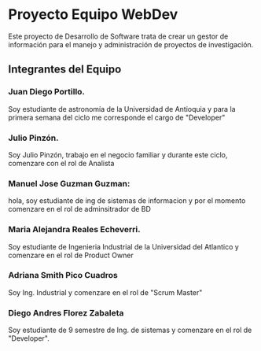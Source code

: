 # Proyecto Equipo WebDev

Este proyecto de Desarrollo de Software trata de crear un gestor de información para el manejo y administración de proyectos de investigación.

## Integrantes del Equipo

### Juan Diego Portillo.
Soy estudiante de astronomía de la Universidad de Antioquia y para la primera semana del ciclo me corresponde el cargo de "Developer" 

### Julio Pinzón.
Soy Julio Pinzón, trabajo en el negocio familiar y durante este ciclo, comenzare con el rol de Analista
### Manuel Jose Guzman Guzman: 
hola, soy  estudiante de ing de sistemas de informacion y por el momento  comenzare en el rol de adminsitrador de BD
### Maria Alejandra Reales Echeverri.
Soy estudiante de Ingenieria Industrial de la Universidad del Atlantico y comenzare en el rol de Product Owner
### Adriana Smith Pico Cuadros
Soy Ing. Industrial y comenzare en el rol de "Scrum Master" 
### Diego Andres Florez Zabaleta 
Soy estudiante de  9 semestre de Ing. de sistemas y comenzare en el rol de "Developer". 